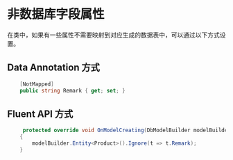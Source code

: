 # 非数据库字段属性

​	在类中，如果有一些属性不需要映射到对应生成的数据表中，可以通过以下方式设置。



## Data Annotation 方式

```csharp
    [NotMapped]
    public string Remark { get; set; }
```



## Fluent API 方式

```csharp
     protected override void OnModelCreating(DbModelBuilder modelBuilder)
    {
        modelBuilder.Entity<Product>().Ignore(t => t.Remark);
    }
```
